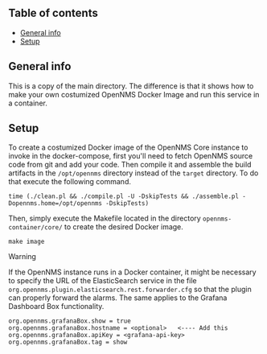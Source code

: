 ## Table of contents
* [General info](#general-info)
* [Setup](#setup) 

## General info
This is a copy of the main directory. The difference is that it shows how to make your own costumized OpenNMS Docker Image and run this service in a container. 
	
## Setup

To create a costumized Docker image of the OpenNMS Core instance to invoke in the docker-compose, first you'll need to fetch OpenNMS source code from git and add your code. Then compile it and assemble the build artifacts in the `/opt/opennms` directory instead of the `target` directory. To do that execute the following command.

```
time (./clean.pl && ./compile.pl -U -DskipTests && ./assemble.pl -Dopennms.home=/opt/opennms -DskipTests)
```

Then, simply execute the Makefile located in the directory `opennms-container/core/` to create the desired Docker image.

```
make image
```

>[!Warning]
> If the OpenNMS instance runs in a Docker container, it might be necessary to specify the URL of the ElasticSearch service in the file `org.opennms.plugin.elasticsearch.rest.forwarder.cfg` so that the plugin can properly forward the alarms. The same applies to the Grafana Dashboard Box functionality.
>```
>org.opennms.grafanaBox.show = true
>org.opennms.grafanaBox.hostname = <optional>   <---- Add this
>org.opennms.grafanaBox.apiKey = <grafana-api-key>
>org.opennms.grafanaBox.tag = show
>```
